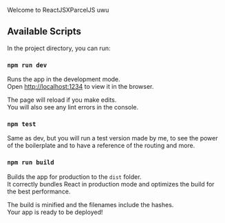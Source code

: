 Welcome to ReactJSXParcelJS uwu

## Available Scripts

In the project directory, you can run:

### `npm run dev`

Runs the app in the development mode.<br>
Open [http://localhost:1234](http://localhost:3000) to view it in the browser.

The page will reload if you make edits.<br>
You will also see any lint errors in the console.

### `npm test`

Same as dev, but you will run a test version made by me, to see the power of the boilerplate and to have a reference of the routing and more.

### `npm run build`

Builds the app for production to the `dist` folder.<br>
It correctly bundles React in production mode and optimizes the build for the best performance.

The build is minified and the filenames include the hashes.<br>
Your app is ready to be deployed!